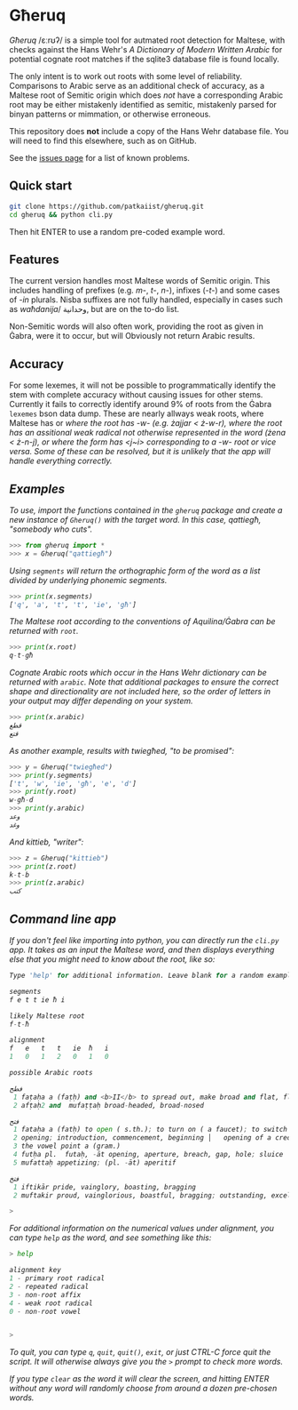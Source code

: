 # Għeruq
_Għeruq_ /ɛːrʊʔ/ is a simple tool for autmated root detection for Maltese, with checks against the Hans Wehr's _A Dictionary of Modern Written Arabic_ for potential cognate root matches if the sqlite3 database file is found locally.

The only intent is to work out roots with some level of reliability. Comparisons to Arabic serve as an additional check of accuracy, as a Maltese root of Semitic origin which does _not_ have a corresponding Arabic root may be either mistakenly identified as semitic, mistakenly parsed for binyan patterns or mimmation, or otherwise erroneous.

This repository does **not** include a copy of the Hans Wehr database file. You will need to find this elsewhere, such as on GitHub.

See the [issues page](https://github.com/patkaiist/gheruq/issues) for a list of known problems.

## Quick start

```bash
git clone https://github.com/patkaiist/gheruq.git
cd gheruq && python cli.py
```

Then hit ENTER to use a random pre-coded example word.

## Features

The current version handles most Maltese words of Semitic origin. This includes handling of prefixes (e.g. _m-_, _t-_, _n-_), infixes (_-t-_) and some cases of _-in_ plurals. Nisba suffixes are not fully handled, especially in cases such as _waħdanija_/ وحدانية, but are on the to-do list.

Non-Semitic words will also often work, providing the root as given in Ġabra, were it to occur, but will Obviously not return Arabic results.

## Accuracy

For some lexemes, it will not be possible to programmatically identify the stem with complete accuracy without causing issues for other stems. Currently it fails to correctly identify around 9% of roots from the Ġabra `lexemes` bson data dump. These are nearly allways weak roots, where Maltese has <j> or <i> where the root has -w- (e.g. _żajjar_ < _ż-w-r_), where the root has an assitional weak radical not otherwise represented in the word (_żena_ < _ż-n-j_), or where the form has <j~i> corresponding to a _-w-_ root or vice versa. Some of these can be resolved, but it is unlikely that the app will handle everything correctly.

## Examples

To use, import the functions contained in the `gheruq` package and create a new instance of `Gheruq()` with the target word. In this case, _qattiegħ_, "somebody who cuts".

```python
>>> from gheruq import *
>>> x = Gheruq("qattiegħ")
```

Using `segments` will return the orthographic form of the word as a list divided by underlying phonemic segments.

```python
>>> print(x.segments)
['q', 'a', 't', 't', 'ie', 'għ']
```

The Maltese root according to the conventions of Aquilina/Ġabra can be returned with `root`.

```python
>>> print(x.root)
q-t-għ
```

Cognate Arabic roots which occur in the Hans Wehr dictionary can be returned with `arabic`. Note that additional packages to ensure the correct shape and directionality are not included here, so the order of letters in your output may differ depending on your system.

```python
>>> print(x.arabic)
قطع
قتع
```

As another example, results with _twiegħed_, "to be promised":

```python
>>> y = Gheruq("twiegħed")
>>> print(y.segments)
['t', 'w', 'ie', 'għ', 'e', 'd']
>>> print(y.root)
w-għ-d
>>> print(y.arabic)
وعد
وغد
```

And _kittieb_, "writer":

```python
>>> z = Gheruq("kittieb")
>>> print(z.root)
k-t-b
>>> print(z.arabic)
كتب
```

## Command line app

If you don't feel like importing into python, you can directly run the `cli.py` app. It takes as an input the Maltese word, and then displays everything else that you might need to know about the root, like so:

```python
Type 'help' for additional information. Leave blank for a random example.

segments
f e t t ie ħ i

likely Maltese root
f-t-ħ

alignment
f   e   t   t   ie  ħ   i
1   0   1   2   0   1   0

possible Arabic roots

فطح
 1 faṭaḥa a (faṭḥ) and <b>II</b> to spread out, make broad and flat, flatten ( s.th.)
 2 afṭaḥ2 and  mufaṭṭaḥ broad-headed, broad-nosed

فتح
 1 fataḥa a (fatḥ) to open ( s.th.); to turn on ( a faucet); to switch on, turn on ( an appar
 2 opening; introduction, commencement, beginning │   opening of a credit, presentation
 3 the vowel point a (gram.)
 4 futḥa pl.  futaḥ, -āt opening, aperture, breach, gap, hole; sluice
 5 mufattaḥ appetizing; (pl. -āt) aperitif

فتخ
 1 iftikār pride, vainglory, boasting, bragging
 2 muftakir proud, vainglorious, boastful, bragging; outstanding, excellent, first-rate, perfect,

>
```

For additional information on the numerical values under alignment, you can type `help` as the word, and see something like this:

```python
> help

alignment key
1 - primary root radical
2 - repeated radical
3 - non-root affix
4 - weak root radical
0 - non-root vowel


>
```

To quit, you can type `q`, `quit`, `quit()`, `exit`, or just CTRL-C force quit the script. It will otherwise always give you the `>` prompt to check more words.

If you type `clear` as the word it will clear the screen, and hitting ENTER without any word will randomly choose from around a dozen pre-chosen words.